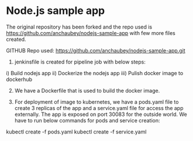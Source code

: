 # Node.js sample app

The original repository has been forked and the repo used is https://github.com/anchaubey/nodejs-sample-app with few more files created.

GITHUB Repo used: https://github.com/anchaubey/nodejs-sample-app.git

1) jenkinsfile is created for pipeline job with below steps:

i) Build nodejs app
ii) Dockerize the nodejs app
iii) Pulish docker image to dockerhub

2) We have a Dockerfile that is used to build the docker image.

3) For deployment of image to kubernetes, we have a pods.yaml file to create 3 replicas of the app and a service.yaml file for access the app externally. The app is exposed on port 30083 for the outside world.
We have to run below commands for pods and service creation:

kubectl create -f pods.yaml
kubectl create -f service.yaml

